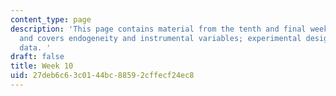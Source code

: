 ```yaml
---
content_type: page
description: 'This page contains material from the tenth and final week of the course
  and covers endogeneity and instrumental variables; experimental design; and visualizing
  data. '
draft: false
title: Week 10
uid: 27deb6c6-3c01-44bc-8859-2cffecf24ec8
---
```

